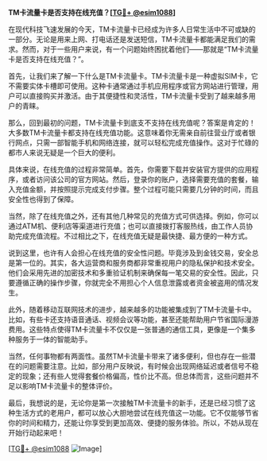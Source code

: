 **TM卡流量卡是否支持在线充值？[[TG💪+ @esim1088](https://t.me/s/esim1088)]**

在现代科技飞速发展的今天，TM卡流量卡已经成为许多人日常生活中不可或缺的一部分。无论是用来上网、打电话还是发送短信，TM卡流量卡都能满足我们的需求。然而，对于一些用户来说，有一个问题始终困扰着他们——那就是“TM卡流量卡是否支持在线充值？”。

首先，让我们来了解一下什么是TM卡流量卡。TM卡流量卡是一种虚拟SIM卡，它不需要实体卡槽即可使用。这种卡通常通过手机应用程序或官方网站进行管理，用户可以直接购买并激活。由于其便捷性和灵活性，TM卡流量卡受到了越来越多用户的青睐。

那么，回到最初的问题，TM卡流量卡到底支不支持在线充值呢？答案是肯定的！大多数TM卡流量卡都支持在线充值功能。这意味着你无需亲自前往营业厅或者银行网点，只需一部智能手机和网络连接，就可以轻松完成充值操作。这对于忙碌的都市人来说无疑是一个巨大的便利。

具体来说，在线充值的过程非常简单。首先，你需要下载并安装官方提供的应用程序，或者访问该公司的官方网站。然后，登录你的账户，选择需要充值的套餐，输入充值金额，并按照提示完成支付步骤。整个过程可能只需要几分钟的时间，而且安全性也得到了保障。

当然，除了在线充值之外，还有其他几种常见的充值方式可供选择。例如，你可以通过ATM机、便利店等渠道进行充值；也可以直接拨打客服热线，由工作人员协助完成充值流程。不过相比之下，在线充值无疑是最快捷、最方便的一种方式。

说到这里，也许有人会担心在线充值的安全性问题。毕竟涉及到金钱交易，安全总是第一位的。其实，各大运营商和服务商都非常重视用户的隐私保护和技术安全。他们会采用先进的加密技术和多重验证机制来确保每一笔交易的安全性。因此，只要遵循正确的操作步骤，你就完全不用担心个人信息泄露或者资金被盗用的情况发生。

此外，随着移动互联网技术的进步，越来越多的功能被集成到了TM卡流量卡中。比如，有些卡还支持语音通话、视频会议等功能，甚至还能帮助用户节省国际漫游费用。这些特点使得TM卡流量卡不仅仅是一张普通的通信工具，更像是一个集多种服务于一体的智能助手。

当然，任何事物都有两面性。虽然TM卡流量卡带来了诸多便利，但也存在一些潜在的问题需要注意。比如，部分用户反映说，有时候会出现网络延迟或者信号不稳定的现象；还有些人觉得套餐价格偏高，性价比不高。但总体而言，这些问题并不足以影响TM卡流量卡的整体评价。

最后，我想说的是，无论你是第一次接触TM卡流量卡的新手，还是已经习惯了这种生活方式的老用户，都可以放心大胆地尝试在线充值这一功能。它不仅能够节省你的时间和精力，还能让你享受到更加高效、便捷的服务体验。所以，不妨从现在开始行动起来吧！

[[TG💪+ @esim1088](https://t.me/s/esim1088) ![Image](https://i.postimg.cc/4NQfJmqS/Snipaste-2025-05-13-00-14-12.png)]